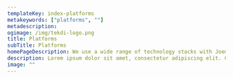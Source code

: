 ```yaml
---
templateKey: index-platforms
metakeywords: ["platforms", ""]
metadescription:
ogimage: /img/tekdi-logo.png
title: Platforms
subTitle: Platforms
homePageDescription: We use a wide range of technology stacks with Joomla like Angular, PHP, Node, JS with both traditional and NoSQL databases
description: Lorem ipsum dolor sit amet, consectetur adipiscing elit. Cras vel est ultricies metus hendrerit luctus. Proin at commodo erat. Vestibulum non pharetra arcu, vel vulputate augue. Nam dignissim nisi id nisi eleifend, feugiat rhoncus mauris cursus. Fusce in aliquam tortor. Morbi placerat mi eget orci pellentesque, non consequat nulla posuere. Vestibulum tincidunt consectetur arcu, ac ultricies sem. Donec volutpat lacinia elit, auctor ullamcorper mi pellentesque ac. Nulla ultricies nunc est, sed consequat nulla aliquet ac.
image: ""
---
```

